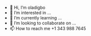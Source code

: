 - 👋 Hi, I’m oladigbo
- 👀 I’m interested in ...
- 🌱 I’m currently learning ...
- 💞️ I’m looking to collaborate on ...
- 📫 How to reach me +1 343 988 7645

<!---
oladigbo/oladigbo is a ✨ special ✨ repository because its `README.md` (this file) appears on your GitHub profile.
You can click the Preview link to take a look at your changes.
--->
